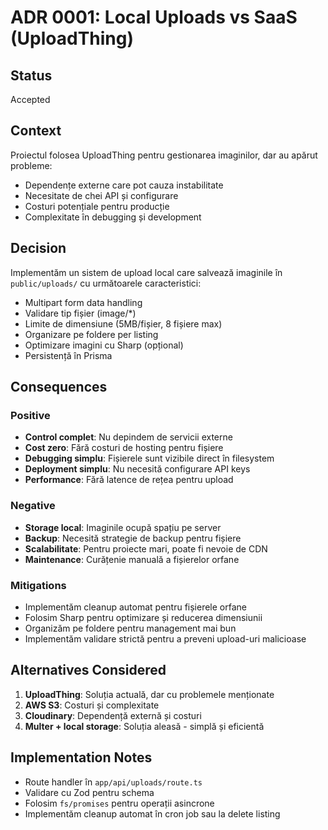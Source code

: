 # ADR 0001: Local Uploads vs SaaS (UploadThing)

## Status
Accepted

## Context
Proiectul folosea UploadThing pentru gestionarea imaginilor, dar au apărut probleme:
- Dependențe externe care pot cauza instabilitate
- Necesitate de chei API și configurare
- Costuri potențiale pentru producție
- Complexitate în debugging și development

## Decision
Implementăm un sistem de upload local care salvează imaginile în `public/uploads/` cu următoarele caracteristici:
- Multipart form data handling
- Validare tip fișier (image/*)
- Limite de dimensiune (5MB/fișier, 8 fișiere max)
- Organizare pe foldere per listing
- Optimizare imagini cu Sharp (opțional)
- Persistență în Prisma

## Consequences

### Positive
- **Control complet**: Nu depindem de servicii externe
- **Cost zero**: Fără costuri de hosting pentru fișiere
- **Debugging simplu**: Fișierele sunt vizibile direct în filesystem
- **Deployment simplu**: Nu necesită configurare API keys
- **Performance**: Fără latence de rețea pentru upload

### Negative
- **Storage local**: Imaginile ocupă spațiu pe server
- **Backup**: Necesită strategie de backup pentru fișiere
- **Scalabilitate**: Pentru proiecte mari, poate fi nevoie de CDN
- **Maintenance**: Curățenie manuală a fișierelor orfane

### Mitigations
- Implementăm cleanup automat pentru fișierele orfane
- Folosim Sharp pentru optimizare și reducerea dimensiunii
- Organizăm pe foldere pentru management mai bun
- Implementăm validare strictă pentru a preveni upload-uri malicioase

## Alternatives Considered
1. **UploadThing**: Soluția actuală, dar cu problemele menționate
2. **AWS S3**: Costuri și complexitate
3. **Cloudinary**: Dependență externă și costuri
4. **Multer + local storage**: Soluția aleasă - simplă și eficientă

## Implementation Notes
- Route handler în `app/api/uploads/route.ts`
- Validare cu Zod pentru schema
- Folosim `fs/promises` pentru operații asincrone
- Implementăm cleanup automat în cron job sau la delete listing
